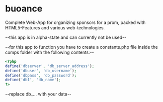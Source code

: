 buoance
=======

Complete Web-App for organizing sponsors for a prom, packed with HTML5-Features and various web-technologies.

--this app is in alpha-state and can currently not be used--

--for this app to function you have to create a constants.php file inside the comps folder with the following contents:--
`````php
<?php
define('dbserver', 'db_server_address');
define('dbuser', 'db_username');
define('dbpass', 'db_password');
define('db1', 'db_name');
?>
`````
--replace db_... with your data--

